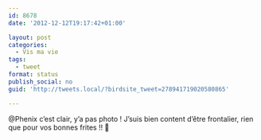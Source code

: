 ```yaml
---
id: 8678
date: '2012-12-12T19:17:42+01:00'

layout: post
categories:
  - Vis ma vie
tags:
  - tweet
format: status
publish_social: no
guid: 'http://tweets.local/?birdsite_tweet=278941719020580865'

---
```


@Phenix c’est clair, y’a pas photo ! J’suis bien content d’être frontalier, rien que pour vos bonnes frites !! 🙂